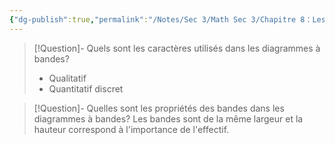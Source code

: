 ```yaml
---
{"dg-publish":true,"permalink":"/Notes/Sec 3/Math Sec 3/Chapitre 8：Les statistiques/8.4：Les représentations graphiques/A) Le diagramme à bandes/"}
---
```



>[!Question]- Quels sont les caractères utilisés dans les diagrammes à bandes?
>- Qualitatif
>- Quantitatif discret

>[!Question]- Quelles sont les propriétés des bandes dans les diagrammes à bandes?
>Les bandes sont de la même largeur et la hauteur correspond à l'importance de l'effectif.
